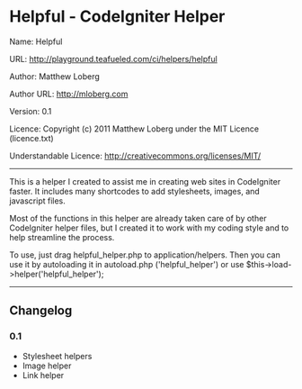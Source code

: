 # Helpful - CodeIgniter Helper

Name: Helpful

URL: http://playground.teafueled.com/ci/helpers/helpful

Author: Matthew Loberg

Author URL: http://mloberg.com

Version: 0.1

Licence: Copyright (c) 2011 Matthew Loberg under the MIT Licence (licence.txt)

Understandable Licence: http://creativecommons.org/licenses/MIT/

***

This is a helper I created to assist me in creating web sites in CodeIgniter faster.
It includes many shortcodes to add stylesheets, images, and javascript files.

Most of the functions in this helper are already taken care of by other CodeIgniter helper files,
but I created it to work with my coding style and to help streamline the process.

To use, just drag helpful_helper.php to application/helpers. Then you can use it by autoloading it in autoload.php ('helpful_helper') or use $this->load->helper('helpful_helper');

***

## Changelog

### 0.1

* Stylesheet helpers
* Image helper
* Link helper